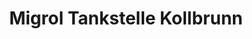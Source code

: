 ---
title: "Migrol Tankstelle Kollbrunn"
url: /kollbrunn/migrol-tankstelle-kollbrunn/
shop: Allgemein
---